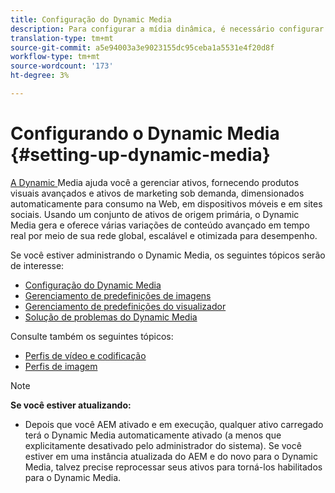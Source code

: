 ```yaml
---
title: Configuração do Dynamic Media
description: Para configurar a mídia dinâmica, é necessário configurar a mídia dinâmica e gerenciar predefinições de imagem e do visualizador
translation-type: tm+mt
source-git-commit: a5e94003a3e9023155dc95ceba1a5531e4f20d8f
workflow-type: tm+mt
source-wordcount: '173'
ht-degree: 3%

---
```



# Configurando o Dynamic Media {#setting-up-dynamic-media}

[A Dynamic ](https://www.adobe.com/solutions/web-experience-management/dynamic-media.html) Media ajuda você a gerenciar ativos, fornecendo produtos visuais avançados e ativos de marketing sob demanda, dimensionados automaticamente para consumo na Web, em dispositivos móveis e em sites sociais. Usando um conjunto de ativos de origem primária, o Dynamic Media gera e oferece várias variações de conteúdo avançado em tempo real por meio de sua rede global, escalável e otimizada para desempenho.

<!-- OBSOLETE UNTIL THE INTEGRATING SCENE7 TOPIC GETS A MAJOR UPDATE

>[!NOTE]
>
>This documentation describes Dynamic Media capabilites, which are integrated directly into AEM. If you are using Dynamic Media Classic (previously called Scene7) integrated into AEM, see [Dynamic Media Classic integration documentation](/help/sites-cloud/administering/integrating-scene7.md).
>
>See [Dual Use Scenario](/help/sites-cloud/administering/integrating-scene7.md#dual-use-scenario) for times when you may want to use AEM integrated with Dynamic Media Classic along with Dynamic Media.

-->

Se você estiver administrando o Dynamic Media, os seguintes tópicos serão de interesse:

* [Configuração do Dynamic Media](config-dm.md)
* [Gerenciamento de predefinições de imagens](managing-image-presets.md)
* [Gerenciamento de predefinições do visualizador](managing-viewer-presets.md)
* [Solução de problemas do Dynamic Media](troubleshoot-dm.md)

Consulte também os seguintes tópicos:

* [Perfis de vídeo e codificação](video-profiles.md)
* [Perfis de imagem](image-profiles.md)

>[!NOTE]
>
>**Se você estiver atualizando:**
>
>* Depois que você AEM ativado e em execução, qualquer ativo carregado terá o Dynamic Media automaticamente ativado (a menos que explicitamente desativado pelo administrador do sistema). Se você estiver em uma instância atualizada do AEM e do novo para o Dynamic Media, talvez precise reprocessar seus ativos para torná-los habilitados para o Dynamic Media.